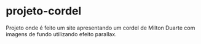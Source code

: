 # projeto-cordel
 Projeto onde é feito um site apresentando um cordel de Milton Duarte com imagens de fundo utilizando efeito parallax.
